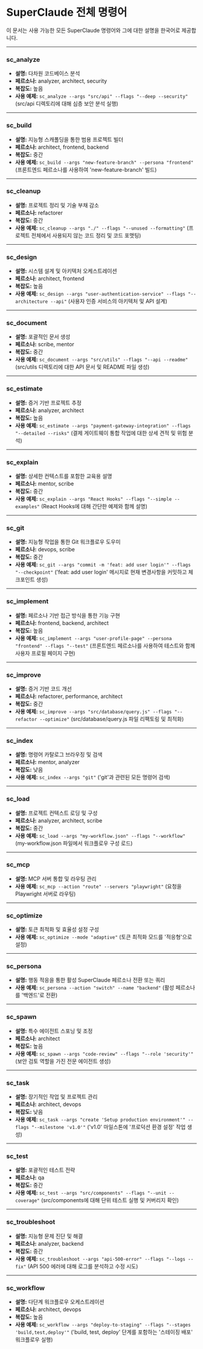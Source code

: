# SuperClaude 전체 명령어

이 문서는 사용 가능한 모든 SuperClaude 명령어와 그에 대한 설명을 한국어로 제공합니다.

---

### **sc_analyze**
- **설명:** 다차원 코드베이스 분석
- **페르소나:** analyzer, architect, security
- **복잡도:** 높음
- **사용 예제:** `sc_analyze --args "src/api" --flags "--deep --security"` (src/api 디렉토리에 대해 심층 보안 분석 실행)

---

### **sc_build**
- **설명:** 지능형 스캐폴딩을 통한 범용 프로젝트 빌더
- **페르소나:** architect, frontend, backend
- **복잡도:** 중간
- **사용 예제:** `sc_build --args "new-feature-branch" --persona "frontend"` (프론트엔드 페르소나를 사용하여 'new-feature-branch' 빌드)

---

### **sc_cleanup**
- **설명:** 프로젝트 정리 및 기술 부채 감소
- **페르소나:** refactorer
- **복잡도:** 중간
- **사용 예제:** `sc_cleanup --args "./" --flags "--unused --formatting"` (프로젝트 전체에서 사용되지 않는 코드 정리 및 코드 포맷팅)

---

### **sc_design**
- **설명:** 시스템 설계 및 아키텍처 오케스트레이션
- **페르소나:** architect, frontend
- **복잡도:** 높음
- **사용 예제:** `sc_design --args "user-authentication-service" --flags "--architecture --api"` (사용자 인증 서비스의 아키텍처 및 API 설계)

---

### **sc_document**
- **설명:** 포괄적인 문서 생성
- **페르소나:** scribe, mentor
- **복잡도:** 중간
- **사용 예제:** `sc_document --args "src/utils" --flags "--api --readme"` (src/utils 디렉토리에 대한 API 문서 및 README 파일 생성)

---

### **sc_estimate**
- **설명:** 증거 기반 프로젝트 추정
- **페르소나:** analyzer, architect
- **복잡도:** 높음
- **사용 예제:** `sc_estimate --args "payment-gateway-integration" --flags "--detailed --risks"` (결제 게이트웨이 통합 작업에 대한 상세 견적 및 위험 분석)

---

### **sc_explain**
- **설명:** 상세한 컨텍스트를 포함한 교육용 설명
- **페르소나:** mentor, scribe
- **복잡도:** 중간
- **사용 예제:** `sc_explain --args "React Hooks" --flags "--simple --examples"` (React Hooks에 대해 간단한 예제와 함께 설명)

---

### **sc_git**
- **설명:** 지능형 작업을 통한 Git 워크플로우 도우미
- **페르소나:** devops, scribe
- **복잡도:** 중간
- **사용 예제:** `sc_git --args "commit -m 'feat: add user login'" --flags "--checkpoint"` ('feat: add user login' 메시지로 현재 변경사항을 커밋하고 체크포인트 생성)

---

### **sc_implement**
- **설명:** 페르소나 기반 접근 방식을 통한 기능 구현
- **페르소나:** frontend, backend, architect
- **복잡도:** 높음
- **사용 예제:** `sc_implement --args "user-profile-page" --persona "frontend" --flags "--test"` (프론트엔드 페르소나를 사용하여 테스트와 함께 사용자 프로필 페이지 구현)

---

### **sc_improve**
- **설명:** 증거 기반 코드 개선
- **페르소나:** refactorer, performance, architect
- **복잡도:** 중간
- **사용 예제:** `sc_improve --args "src/database/query.js" --flags "--refactor --optimize"` (src/database/query.js 파일 리팩토링 및 최적화)

---

### **sc_index**
- **설명:** 명령어 카탈로그 브라우징 및 검색
- **페르소나:** mentor, analyzer
- **복잡도:** 낮음
- **사용 예제:** `sc_index --args "git"` ('git'과 관련된 모든 명령어 검색)

---

### **sc_load**
- **설명:** 프로젝트 컨텍스트 로딩 및 구성
- **페르소나:** analyzer, architect, scribe
- **복잡도:** 중간
- **사용 예제:** `sc_load --args "my-workflow.json" --flags "--workflow"` (my-workflow.json 파일에서 워크플로우 구성 로드)

---

### **sc_mcp**
- **설명:** MCP 서버 통합 및 라우팅 관리
- **사용 예제:** `sc_mcp --action "route" --servers "playwright"` (요청을 Playwright 서버로 라우팅)

---

### **sc_optimize**
- **설명:** 토큰 최적화 및 효율성 설정 구성
- **사용 예제:** `sc_optimize --mode "adaptive"` (토큰 최적화 모드를 '적응형'으로 설정)

---

### **sc_persona**
- **설명:** 행동 적응을 통한 활성 SuperClaude 페르소나 전환 또는 쿼리
- **사용 예제:** `sc_persona --action "switch" --name "backend"` (활성 페르소나를 '백엔드'로 전환)

---

### **sc_spawn**
- **설명:** 특수 에이전트 스포닝 및 조정
- **페르소나:** architect
- **복잡도:** 높음
- **사용 예제:** `sc_spawn --args "code-review" --flags "--role 'security'"` (보안 검토 역할을 가진 전문 에이전트 생성)

---

### **sc_task**
- **설명:** 장기적인 작업 및 프로젝트 관리
- **페르소나:** architect, devops
- **복잡도:** 낮음
- **사용 예제:** `sc_task --args "create 'Setup production environment'" --flags "--milestone 'v1.0'"` ('v1.0' 마일스톤에 '프로덕션 환경 설정' 작업 생성)

---

### **sc_test**
- **설명:** 포괄적인 테스트 전략
- **페르소나:** qa
- **복잡도:** 중간
- **사용 예제:** `sc_test --args "src/components" --flags "--unit --coverage"` (src/components에 대해 단위 테스트 실행 및 커버리지 확인)

---

### **sc_troubleshoot**
- **설명:** 지능형 문제 진단 및 해결
- **페르소나:** analyzer, backend
- **복잡도:** 중간
- **사용 예제:** `sc_troubleshoot --args "api-500-error" --flags "--logs --fix"` (API 500 에러에 대해 로그를 분석하고 수정 시도)

---

### **sc_workflow**
- **설명:** 다단계 워크플로우 오케스트레이션
- **페르소나:** architect, devops
- **복잡도:** 높음
- **사용 예제:** `sc_workflow --args "deploy-to-staging" --flags "--stages 'build,test,deploy'"` ('build, test, deploy' 단계를 포함하는 '스테이징 배포' 워크플로우 실행)
